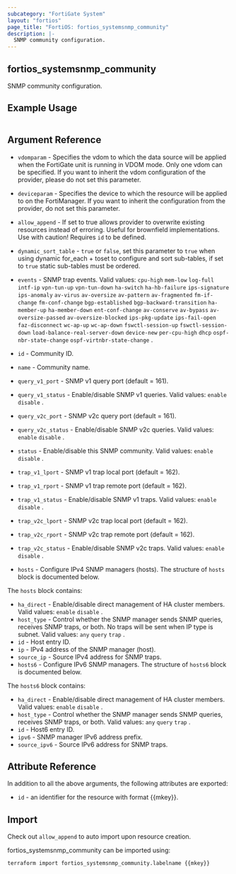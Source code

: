```yaml
---
subcategory: "FortiGate System"
layout: "fortios"
page_title: "FortiOS: fortios_systemsnmp_community"
description: |-
  SNMP community configuration.
---
```


## fortios_systemsnmp_community
SNMP community configuration.

## Example Usage

```hcl

```

## Argument Reference
* `vdomparam` - Specifies the vdom to which the data source will be applied when the FortiGate unit is running in VDOM mode. Only one vdom can be specified. If you want to inherit the vdom configuration of the provider, please do not set this parameter.
* `deviceparam` - Specifies the device to which the resource will be applied to on the FortiManager. If you want to inherit the configuration from the provider, do not set this parameter.
* `allow_append` - If set to true allows provider to overwrite existing resources instead of erroring. Useful for brownfield implementations. Use with caution! Requires `id` to be defined.
* `dynamic_sort_table` - `true` or `false`, set this parameter to `true` when using dynamic for_each + toset to configure and sort sub-tables, if set to `true` static sub-tables must be ordered.

* `events` - SNMP trap events. Valid values: `cpu-high` `mem-low` `log-full` `intf-ip` `vpn-tun-up` `vpn-tun-down` `ha-switch` `ha-hb-failure` `ips-signature` `ips-anomaly` `av-virus` `av-oversize` `av-pattern` `av-fragmented` `fm-if-change` `fm-conf-change` `bgp-established` `bgp-backward-transition` `ha-member-up` `ha-member-down` `ent-conf-change` `av-conserve` `av-bypass` `av-oversize-passed` `av-oversize-blocked` `ips-pkg-update` `ips-fail-open` `faz-disconnect` `wc-ap-up` `wc-ap-down` `fswctl-session-up` `fswctl-session-down` `load-balance-real-server-down` `device-new` `per-cpu-high` `dhcp` `ospf-nbr-state-change` `ospf-virtnbr-state-change` .
* `id` - Community ID.
* `name` - Community name.
* `query_v1_port` - SNMP v1 query port (default = 161).
* `query_v1_status` - Enable/disable SNMP v1 queries. Valid values: `enable` `disable` .
* `query_v2c_port` - SNMP v2c query port (default = 161).
* `query_v2c_status` - Enable/disable SNMP v2c queries. Valid values: `enable` `disable` .
* `status` - Enable/disable this SNMP community. Valid values: `enable` `disable` .
* `trap_v1_lport` - SNMP v1 trap local port (default = 162).
* `trap_v1_rport` - SNMP v1 trap remote port (default = 162).
* `trap_v1_status` - Enable/disable SNMP v1 traps. Valid values: `enable` `disable` .
* `trap_v2c_lport` - SNMP v2c trap local port (default = 162).
* `trap_v2c_rport` - SNMP v2c trap remote port (default = 162).
* `trap_v2c_status` - Enable/disable SNMP v2c traps. Valid values: `enable` `disable` .
* `hosts` - Configure IPv4 SNMP managers (hosts). The structure of `hosts` block is documented below.

The `hosts` block contains:

* `ha_direct` - Enable/disable direct management of HA cluster members. Valid values: `enable` `disable` .
* `host_type` - Control whether the SNMP manager sends SNMP queries, receives SNMP traps, or both. No traps will be sent when IP type is subnet. Valid values: `any` `query` `trap` .
* `id` - Host entry ID.
* `ip` - IPv4 address of the SNMP manager (host).
* `source_ip` - Source IPv4 address for SNMP traps.
* `hosts6` - Configure IPv6 SNMP managers. The structure of `hosts6` block is documented below.

The `hosts6` block contains:

* `ha_direct` - Enable/disable direct management of HA cluster members. Valid values: `enable` `disable` .
* `host_type` - Control whether the SNMP manager sends SNMP queries, receives SNMP traps, or both. Valid values: `any` `query` `trap` .
* `id` - Host6 entry ID.
* `ipv6` - SNMP manager IPv6 address prefix.
* `source_ipv6` - Source IPv6 address for SNMP traps.

## Attribute Reference

In addition to all the above arguments, the following attributes are exported:
* `id` - an identifier for the resource with format {{mkey}}.

## Import

Check out `allow_append` to auto import upon resource creation.

fortios_systemsnmp_community can be imported using:
```sh
terraform import fortios_systemsnmp_community.labelname {{mkey}}
```
